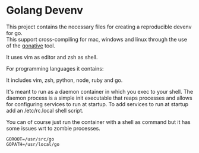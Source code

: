 # Golang Devenv

This project contains the necessary files for creating a reproducible devenv for go.  
This support cross-compiling for mac, windows and linux through the use of the [gonative](https://github.com/inconshreveable/gonative) tool.

It uses vim as editor and zsh as shell.

For programming languages it contains:

It includes vim, zsh, python, node, ruby and go.

It's meant to run as a daemon container in which you exec to your shell. The daemon process is a simple init executable that reaps processes and allows for configuring services to run at startup. To add services to run at startup add an /etc/rc.local shell script.

You can of course just run the container with a shell as command but it has some issues wrt to zombie processes.

```
GOROOT=/usr/src/go
GOPATH=/usr/local/go
```

